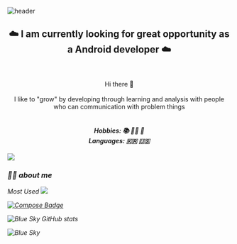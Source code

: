 
![header](https://capsule-render.vercel.app/api?type=waving&color=gradient&customColorList=0,2,2,5,30&height200&section=header&text=BlueSky&fontSize=90)

<h2 align="center">  ☁️ I am currently looking for great opportunity as a Android developer  ☁️  </h2> 
<br>
<p align="center">
Hi there 👋
<br><br>
I like to "grow" by developing through learning and analysis with people who can communication with problem things
<br><br>
<I am into new skills about Android  and making a Clean Code<
</p>
<h4 align="center"> Hobbies: 📚  🏃‍♀️ 💪 <br> Languages: 🇰🇷 🇺🇸 </h4>


<a href="https://velog.io/@blue-sky"><img src="https://img.shields.io/badge/Tech Blog-11B48A?style=flat-square&logo=Vimeo&logoColor=white&link=https://velog.io/@blue-sky"/></a>

<h3>👨‍💻 about me </h3> 
Most Used
<img src="https://img.shields.io/badge/Android-3DDC84?style=flat-square&logo=Android&logoColor=white"/>

[![Compose Badge](https://img.shields.io/badge/Compose-3776AB?style=flat-square&logo=JetpackCompose&logoColor=White)]()



![Blue Sky GitHub stats](https://github-readme-stats.vercel.app/api?username=whathe-downtown&show_icons=true)

![Blue Sky](https://github-readme-stats.vercel.app/api/top-langs/?username=whathe-downtown&layout=compact)

  



